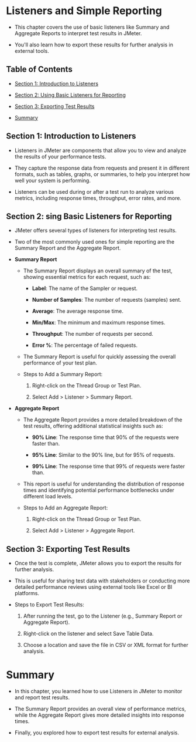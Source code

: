 # Listeners and Simple Reporting

- This chapter covers the use of basic listeners like Summary and Aggregate Reports to interpret test results in JMeter. 

- You'll also learn how to export these results for further analysis in external tools.

## Table of Contents

- [Section 1: Introduction to Listeners]()

- [Section 2: Using Basic Listeners for Reporting]()

- [Section 3: Exporting Test Results]()

- [Summary]()

## Section 1: Introduction to Listeners

- Listeners in JMeter are components that allow you to view and analyze the results of your performance tests. 

- They capture the response data from requests and present it in different formats, such as tables, graphs, or summaries, to help you interpret how well your system is performing.

- Listeners can be used during or after a test run to analyze various metrics, including response times, throughput, error rates, and more.

## Section 2: sing Basic Listeners for Reporting

- JMeter offers several types of listeners for interpreting test results. 

- Two of the most commonly used ones for simple reporting are the Summary Report and the Aggregate Report.

- **Summary Report**
    - The Summary Report displays an overall summary of the test, showing essential metrics for each request, such as:

        - **Label**: The name of the Sampler or request.

        - **Number of Samples**: The number of requests (samples) sent.

        - **Average**: The average response time.

        - **Min/Max**: The minimum and maximum response times.

        - **Throughput**: The number of requests per second.

        - **Error %**: The percentage of failed requests.

    - The Summary Report is useful for quickly assessing the overall performance of your test plan.

    - Steps to Add a Summary Report:

        1. Right-click on the Thread Group or Test Plan.

        2. Select Add > Listener > Summary Report.

- **Aggregate Report**

    - The Aggregate Report provides a more detailed breakdown of the test results, offering additional statistical insights such as:

        - **90% Line**: The response time that 90% of the requests were faster than.

        - **95% Line**: Similar to the 90% line, but for 95% of requests.

        - **99% Line**: The response time that 99% of requests were faster than.

    - This report is useful for understanding the distribution of response times and identifying potential performance bottlenecks under different load levels.

    - Steps to Add an Aggregate Report:

        1. Right-click on the Thread Group or Test Plan.

        2. Select Add > Listener > Aggregate Report.

## Section 3: Exporting Test Results

- Once the test is complete, JMeter allows you to export the results for further analysis. 

- This is useful for sharing test data with stakeholders or conducting more detailed performance reviews using external tools like Excel or BI platforms.

- Steps to Export Test Results:

    1. After running the test, go to the Listener (e.g., Summary Report or Aggregate Report).
    
    2. Right-click on the listener and select Save Table Data.
    
    3. Choose a location and save the file in CSV or XML format for further analysis.

# Summary

- In this chapter, you learned how to use Listeners in JMeter to monitor and report test results. 

- The Summary Report provides an overall view of performance metrics, while the Aggregate Report gives more detailed insights into response times. 

- Finally, you explored how to export test results for external analysis.